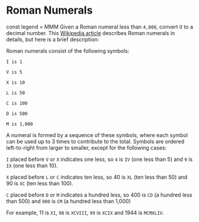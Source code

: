 # Roman Numerals
const legend = MMM
Given a Roman numeral less than `4,000`, convert it to a decimal number. This [Wikipedia article](roman-numerals) describes Roman numerals in details, but here is a brief description:

Roman numerals consist of the following symbols:

```
I is 1

V is 5

X is 10

L is 50

C is 100

D is 500

M is 1,000
```

A numeral is formed by a sequence of these symbols, where each symbol can be used up to 3 times to contribute to the total. Symbols are ordered left-to-right from larger to smaller, except for the following cases:

`I` placed before `V` or `X` indicates one less, so `4` is `IV` (one less than 5) and `9` is `IX` (one less than 10).

`X` placed before `L` or `C` indicates ten less, so 40 is `XL` (ten less than 50) and 90 is `XC` (ten less than 100).

`C` placed before `D` or `M` indicates a hundred less, so 400 is `CD` (a hundred less than 500) and `900` is `CM` (a hundred less than 1,000)

For example, 11 is `XI`, `98` is `XCVIII`, `99` is `XCIX` and 1944 is `MCMXLIV`.

[roman-numerals]: https://en.wikipedia.org/wiki/Roman_numerals
